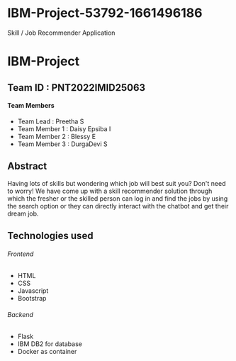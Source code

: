 # IBM-Project-53792-1661496186
Skill / Job Recommender Application
# IBM-Project

## Team ID : PNT2022IMID25063
#### Team Members
 
 - Team Lead : Preetha S
 - Team Member 1 : Daisy Epsiba I
 - Team Member 2 : Blessy E
 - Team Member 3 : DurgaDevi S
 
 
 ## Abstract
 Having lots of skills but wondering which job will best suit you? Don't 
need to worry! We have come up with a skill recommender solution 
through which the fresher or the skilled person can log in and find the 
jobs by using the search option or they can directly interact with the 
chatbot and get their dream job.
 
## Technologies used
###### Frontend 
- HTML
- CSS
- Javascript
- Bootstrap 
###### Backend
- Flask 
- IBM DB2 for database
- Docker as container
 
